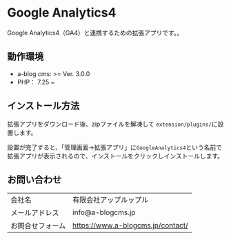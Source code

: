 # Google Analytics4
Google Analytics4（GA4）と連携するための拡張アプリです。。

## 動作環境
- a-blog cms: >= Ver. 3.0.0
- PHP： 7.25 ~

## インストール方法

拡張アプリをダウンロード後、zipファイルを解凍して `extension/plugins/`に設置します。

設置が完了すると、「管理画面->拡張アプリ」に`GoogleAnalytics4`という名前で拡張アプリが表示されるので、インストールをクリックしインストールします。



## お問い合わせ

<table>
  <tr>
    <td>会社名</td>
    <td>有限会社アップルップル</td>
  </tr>
  <tr>
    <td>メールアドレス</td>
    <td>info@a-blogcms.jp</td>
  </tr>
  <tr>
    <td>お問合せフォーム</td>
    <td><a href="https://www.a-blogcms.jp/contact/" target="_blank" rel=”noopener noreferrer”>https://www.a-blogcms.jp/contact/</a></td>
  </tr>
</table>
